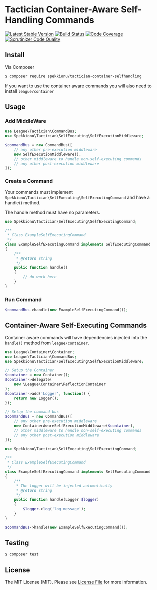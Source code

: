 # Tactician Container-Aware Self-Handling Commands

[![Latest Stable Version](https://poser.pugx.org/spekkionu/tactician-container-selfhandling/v/stable.png)](https://packagist.org/packages/spekkionu/tactician-container-selfhandling)
[![Build Status](https://travis-ci.org/spekkionu/tactician-container-selfhandling.svg?branch=master)](https://travis-ci.org/spekkionu/tactician-container-selfhandling)
[![Code Coverage](https://scrutinizer-ci.com/g/spekkionu/tactician-container-selfhandling/badges/coverage.png?b=master)](https://scrutinizer-ci.com/g/spekkionu/tactician-container-selfhandling/?branch=master)
[![Scrutinizer Code Quality](https://scrutinizer-ci.com/g/spekkionu/tactician-container-selfhandling/badges/quality-score.png?b=master)](https://scrutinizer-ci.com/g/spekkionu/tactician-container-selfhandling/?branch=master)

## Install

Via Composer

``` bash
$ composer require spekkionu/tactician-container-selfhandling
```

If you want to use the container aware commands you will also need to install `league/container`

## Usage

### Add MiddleWare

``` php
use League\Tactician\CommandBus;
use Spekkionu\Tactician\SelfExecuting\SelfExecutionMiddleware;

$commandBus = new CommandBus([
    // any other pre-execution middleware
    new SelfExecutionMiddleware(),
    // other middleware to handle non-self-executing commands
    // any other post-execution middleware
]);
```

### Create a Command

Your commands must implement `Spekkionu\Tactician\SelfExecuting\SelfExecutingCommand` and have a handle() method.

The handle method must have no parameters.

``` php
use Spekkionu\Tactician\SelfExecuting\SelfExecutingCommand;

/**
 * Class ExampleSelfExecutingCommand
 */
class ExampleSelfExecutingCommand implements SelfExecutingCommand
{
    /**
     * @return string
     */
    public function handle()
    {
        // do work here
    }
}
```

### Run Command

``` php
$commandBus->handle(new ExampleSelfExecutingCommand());
```

## Container-Aware Self-Executing Commands

Container aware commands will have dependencies injected into the `handle()` method from `league/container`.

``` php
use League\Container\Container;
use League\Tactician\CommandBus;
use Spekkionu\Tactician\SelfExecuting\SelfExecutionMiddleware;

// Setup the Container
$container = new Container();
$container->delegate(
    new \League\Container\ReflectionContainer
);
$container->add('Logger', function() {
    return new Logger();
});

// Setup the command bus
$commandBus = new CommandBus([
    // any other pre-execution middleware
    new ContainerAwareSelfExecutionMiddleware($container),
    // other middleware to handle non-self-executing commands
    // any other post-execution middleware
]);
```

``` php
use Spekkionu\Tactician\SelfExecuting\SelfExecutingCommand;

/**
 * Class ExampleSelfExecutingCommand
 */
class ExampleSelfExecutingCommand implements SelfExecutingCommand
{
    /**
     * The logger will be injected automatically
     * @return string
     */
    public function handle(Logger $logger)
    {
        $logger->log('log message');
    }
}
```

``` php
$commandBus->handle(new ExampleSelfExecutingCommand());
```

## Testing

``` bash
$ composer test
```

## License

The MIT License (MIT). Please see [License File](LICENSE.md) for more information.

